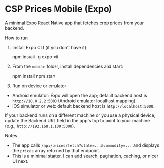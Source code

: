 # CSP Prices Mobile (Expo)

A minimal Expo React Native app that fetches crop prices from your backend.

How to run

1. Install Expo CLI (if you don't have it):

   npm install -g expo-cli

2. From the `mobile` folder, install dependencies and start:

   npm install
   npm start

3. Run on device or emulator

- Android emulator: Expo will open the app; default backend host is `http://10.0.2.2:5000` (Android emulator localhost mapping).
- iOS simulator or web: default backend host is `http://localhost:5000`.

If your backend runs on a different machine or you use a physical device, update the Backend URL field in the app's top to point to your machine (e.g., `http://192.168.1.100:5000`).

Notes

- The app calls `/api/prices/fetch?state=...&commodity=...` and displays the `prices` array returned by that endpoint.
- This is a minimal starter. I can add search, pagination, caching, or nicer UI next.
